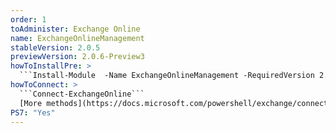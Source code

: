 ```yaml
---
order: 1
toAdminister: Exchange Online
name: ExchangeOnlineManagement
stableVersion: 2.0.5
previewVersion: 2.0.6-Preview3
howToInstallPre: >
  ```Install-Module  -Name ExchangeOnlineManagement -RequiredVersion 2.0.6-Preview3 -AllowPrerelease```
howToConnect: >
  ```Connect-ExchangeOnline```
  [More methods](https://docs.microsoft.com/powershell/exchange/connect-to-exchange-online-powershell?view=exchange-ps#connect-to-exchange-online-powershell-using-modern-authentication-with-or-without-mfa)
PS7: "Yes"
---
```

